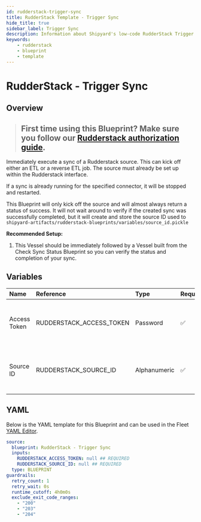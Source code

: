 ```yaml
---
id: rudderstack-trigger-sync
title: RudderStack Template - Trigger Sync
hide_title: true
sidebar_label: Trigger Sync
description: Information about Shipyard's low-code RudderStack Trigger Sync blueprint. Immediately trigger a sync of a RudderStack source.
keywords:
    - rudderstack
    - blueprint
    - template
---
```


# RudderStack - Trigger Sync

## Overview

> ## **First time using this Blueprint? Make sure you follow our [Rudderstack authorization guide](https://www.shipyardapp.com/docs/blueprint-library/rudderstack/rudderstack-authorization/)**.

Immediately execute a sync of a Rudderstack source. This can kick off either an ETL or a reverse ETL job. The source must already be set up within the Rudderstack interface.

If a sync is already running for the specified connector, it will be stopped and restarted.

This Blueprint will only kick off the source and will almost always return a status of success. It will not wait around to verify if the created sync was successfully completed, but it will create and store the source ID used to `shipyard-artifacts/rudderstack-blueprints/variables/source_id.pickle`

**Recommended Setup:**
1. This Vessel should be immediately followed by a Vessel built from the Check Sync Status Blueprint so you can verify the status and completion of your sync.



## Variables

| Name | Reference | Type | Required | Default | Options | Description |
|:---|:---|:---|:---|:---|:---|:---|
| Access Token | RUDDERSTACK_ACCESS_TOKEN | Password | :white_check_mark: | - | - | The access token associated with your Rudderstack account. |
| Source ID | RUDDERSTACK_SOURCE_ID | Alphanumeric | :white_check_mark: | - | - | The ID of the Rudderstack source you want to refresh. |


## YAML

Below is the YAML template for this Blueprint and can be used in the Fleet [YAML Editor](../../reference/fleets/yaml-editor.md).

```yaml
source:
  blueprint: RudderStack - Trigger Sync
  inputs:
    RUDDERSTACK_ACCESS_TOKEN: null ## REQUIRED
    RUDDERSTACK_SOURCE_ID: null ## REQUIRED
  type: BLUEPRINT
guardrails:
  retry_count: 1
  retry_wait: 0s
  runtime_cutoff: 4h0m0s
  exclude_exit_code_ranges:
    - "200"
    - "203"
    - "204"
```
